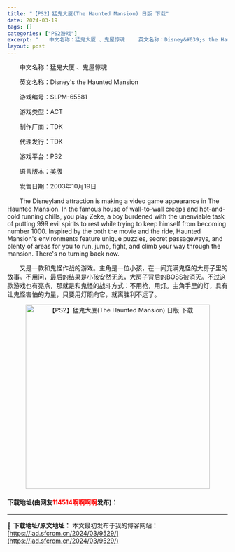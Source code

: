 ```yaml
---
title: "【PS2】猛鬼大厦(The Haunted Mansion) 日版 下载"
date: 2024-03-19
tags: []
categories: ["PS2游戏"]
excerpt: "　　中文名称：猛鬼大厦 、鬼屋惊魂 　　英文名称：Disney&#039;s the Haunted Mansion 　　游戏编号：SLPM-65581 　　游戏类型：ACT 　　制作厂商：TDK 　　代理发行：TDK 　　游戏平台：PS2 　　语言版本：美版 　　发售日期：2003年10月19日 　&hellip;"
layout: post
---
```


 <p>　　中文名称：猛鬼大厦 、鬼屋惊魂</p> <p>　　英文名称：Disney&#39;s the Haunted Mansion</p> <p>　　游戏编号：SLPM-65581</p> <p>　　游戏类型：ACT</p> <p>　　制作厂商：TDK</p> <p>　　代理发行：TDK</p> <p>　　游戏平台：PS2</p> <p>　　语言版本：美版</p> <p>　　发售日期：2003年10月19日</p> <p>　　The Disneyland attraction is making a video game appearance in The Haunted Mansion. In the famous house of wall-to-wall creeps and hot-and-cold running chills, you play Zeke, a boy burdened with the unenviable task of putting 999 evil spirits to rest while trying to keep himself from becoming number 1000. Inspired by the both the movie and the ride, Haunted Mansion&#39;s environments feature unique puzzles, secret passageways, and plenty of areas for you to run, jump, fight, and climb your way through the mansion. There&#39;s no turning back now.</p> <p>　　又是一款和鬼怪作战的游戏。主角是一位小孩，在一间充满鬼怪的大房子里的故事。不用问，最后的结果是小孩安然无恙，大房子背后的BOSS被消灭。不过这款游戏也有亮点，那就是和鬼怪的战斗方式：不用枪，用灯。主角手里的灯，具有让鬼怪害怕的力量，只要用灯照向它，就离胜利不远了。</p> <p align="center"><img align="" border="0" src="https://lad.sfcrom.cn/wp-content/uploads/2024/03/20240319_65f997cc169d6.jpg" width="421" alt="【PS2】猛鬼大厦(The Haunted Mansion) 日版 下载" /></p> <p><h4>下载地址(由网友<font color="red">114514啊啊啊啊</font>发布)：</h4></p> 

---
📖 **下载地址/原文地址：** 本文最初发布于我的博客网站：[https://lad.sfcrom.cn/2024/03/9529/](https://lad.sfcrom.cn/2024/03/9529/)
